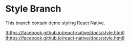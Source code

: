 # Style Branch

This branch contain demo styling React Native.

[https://facebook.github.io/react-native/docs/style.html](https://facebook.github.io/react-native/docs/style.html)
